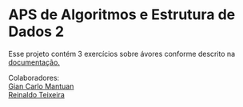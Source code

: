 <h1>APS de Algoritmos e Estrutura de Dados 2</h1>
<p>
Esse projeto contém 3 exercícios sobre ávores conforme descrito na <a href="https://github.com/GianMantuan/APSED2/blob/master/APS%20PROJETO%20FINAL%202018%20AED%20Semestre%202.pdf">documentação.</a>
</p>
Colaboradores: 
<br>
<a href="https://github.com/GianMantuan"> Gian Carlo Mantuan </a>
<br>
<a href="https://github.com/reinaldoteixeiraa">Reinaldo Teixeira</a>
